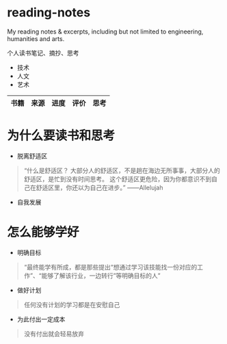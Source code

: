 # reading-notes
My reading notes & excerpts, including but not limited to engineering, humanities and arts.

个人读书笔记、摘抄、思考
- 技术
- 人文
- 艺术

| 书籍 | 来源 | 进度 | 评价 | 思考 |
| -- | -- | -- | -- | -- |


# 为什么要读书和思考
- 脱离舒适区
> “什么是舒适区？
> 大部分人的舒适区，不是趟在海边无所事事，大部分人的舒适区，是忙到没有时间思考。
> 这个舒适区更危险，因为你都意识不到自己在舒适区里，你还以为自己在进步。”
> ——Allelujah
- 自我发展

# 怎么能够学好
- 明确目标
> “最终能学有所成，都是那些提出“想通过学习该技能找一份对应的工作”、“能够了解该行业，一边转行”等明确目标的人”
- 做好计划
> 任何没有计划的学习都是在安慰自己
- 为此付出一定成本
> 没有付出就会轻易放弃